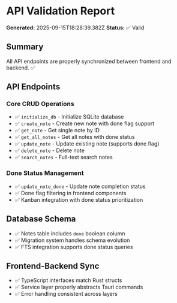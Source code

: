 # API Validation Report

**Generated:** 2025-09-15T18:28:39.382Z
**Status:** ✅ Valid

## Summary

All API endpoints are properly synchronized between frontend and backend. ✅

## API Endpoints

### Core CRUD Operations

- ✅ `initialize_db` - Initialize SQLite database
- ✅ `create_note` - Create new note with done flag support
- ✅ `get_note` - Get single note by ID
- ✅ `get_all_notes` - Get all notes with done status
- ✅ `update_note` - Update existing note (supports done flag)
- ✅ `delete_note` - Delete note
- ✅ `search_notes` - Full-text search notes

### Done Status Management

- ✅ `update_note_done` - Update note completion status
- ✅ Done flag filtering in frontend components
- ✅ Kanban integration with done status prioritization

## Database Schema

- ✅ Notes table includes `done` boolean column
- ✅ Migration system handles schema evolution
- ✅ FTS integration supports done status queries

## Frontend-Backend Sync

- ✅ TypeScript interfaces match Rust structs
- ✅ Service layer properly abstracts Tauri commands
- ✅ Error handling consistent across layers
